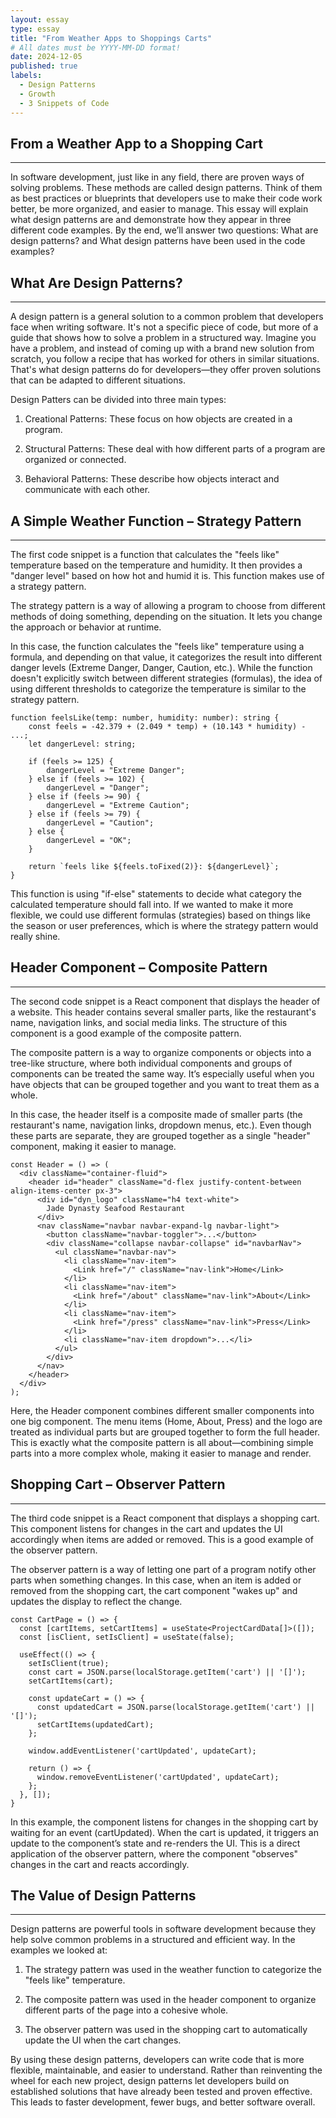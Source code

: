 ```yaml
---
layout: essay
type: essay
title: "From Weather Apps to Shoppings Carts"
# All dates must be YYYY-MM-DD format!
date: 2024-12-05
published: true
labels:
  - Design Patterns 
  - Growth
  - 3 Snippets of Code
---
```




## From a Weather App to a Shopping Cart
-----

In software development, just like in any field, there are proven ways of solving problems. These methods are called design patterns. Think of them as best practices or blueprints that developers use to make their code work better, be more organized, and easier to manage. This essay will explain what design patterns are and demonstrate how they appear in three different code examples. By the end, we’ll answer two questions: What are design patterns? and What design patterns have been used in the code examples?



## What Are Design Patterns?
-----
A design pattern is a general solution to a common problem that developers face when writing software. It's not a specific piece of code, but more of a guide that shows how to solve a problem in a structured way. Imagine you have a problem, and instead of coming up with a brand new solution from scratch, you follow a recipe that has worked for others in similar situations. That's what design patterns do for developers—they offer proven solutions that can be adapted to different situations.

Design Patters can be divided into three main types:

1. Creational Patterns: These focus on how objects are created in a program.

2. Structural Patterns: These deal with how different parts of a program are organized or connected.

3. Behavioral Patterns: These describe how objects interact and communicate with each other.



## A Simple Weather Function – Strategy Pattern
-----
The first code snippet is a function that calculates the "feels like" temperature based on the temperature and humidity. It then provides a "danger level" based on how hot and humid it is. This function makes use of a strategy pattern.

The strategy pattern is a way of allowing a program to choose from different methods of doing something, depending on the situation. It lets you change the approach or behavior at runtime.

In this case, the function calculates the "feels like" temperature using a formula, and depending on that value, it categorizes the result into different danger levels (Extreme Danger, Danger, Caution, etc.). While the function doesn't explicitly switch between different strategies (formulas), the idea of using different thresholds to categorize the temperature is similar to the strategy pattern.
 

```
function feelsLike(temp: number, humidity: number): string {
    const feels = -42.379 + (2.049 * temp) + (10.143 * humidity) - ...;
    let dangerLevel: string;

    if (feels >= 125) {
        dangerLevel = "Extreme Danger";
    } else if (feels >= 102) {
        dangerLevel = "Danger";
    } else if (feels >= 90) {
        dangerLevel = "Extreme Caution";
    } else if (feels >= 79) {
        dangerLevel = "Caution";
    } else {
        dangerLevel = "OK";
    }

    return `feels like ${feels.toFixed(2)}: ${dangerLevel}`;
}

```

This function is using "if-else" statements to decide what category the calculated temperature should fall into. If we wanted to make it more flexible, we could use different formulas (strategies) based on things like the season or user preferences, which is where the strategy pattern would really shine.



## Header Component – Composite Pattern
-----
The second code snippet is a React component that displays the header of a website. This header contains several smaller parts, like the restaurant's name, navigation links, and social media links. The structure of this component is a good example of the composite pattern.

The composite pattern is a way to organize components or objects into a tree-like structure, where both individual components and groups of components can be treated the same way. It’s especially useful when you have objects that can be grouped together and you want to treat them as a whole.

In this case, the header itself is a composite made of smaller parts (the restaurant's name, navigation links, dropdown menus, etc.). Even though these parts are separate, they are grouped together as a single "header" component, making it easier to manage.

```
const Header = () => (
  <div className="container-fluid">
    <header id="header" className="d-flex justify-content-between align-items-center px-3">
      <div id="dyn_logo" className="h4 text-white">
        Jade Dynasty Seafood Restaurant
      </div>
      <nav className="navbar navbar-expand-lg navbar-light">
        <button className="navbar-toggler">...</button>
        <div className="collapse navbar-collapse" id="navbarNav">
          <ul className="navbar-nav">
            <li className="nav-item">
              <Link href="/" className="nav-link">Home</Link>
            </li>
            <li className="nav-item">
              <Link href="/about" className="nav-link">About</Link>
            </li>
            <li className="nav-item">
              <Link href="/press" className="nav-link">Press</Link>
            </li>
            <li className="nav-item dropdown">...</li>
          </ul>
        </div>
      </nav>
    </header>
  </div>
);

```

Here, the Header component combines different smaller components into one big component. The menu items (Home, About, Press) and the logo are treated as individual parts but are grouped together to form the full header. This is exactly what the composite pattern is all about—combining simple parts into a more complex whole, making it easier to manage and render.



## Shopping Cart – Observer Pattern
-----
The third code snippet is a React component that displays a shopping cart. This component listens for changes in the cart and updates the UI accordingly when items are added or removed. This is a good example of the observer pattern.

The observer pattern is a way of letting one part of a program notify other parts when something changes. In this case, when an item is added or removed from the shopping cart, the cart component "wakes up" and updates the display to reflect the change.

```
const CartPage = () => {
  const [cartItems, setCartItems] = useState<ProjectCardData[]>([]);
  const [isClient, setIsClient] = useState(false);

  useEffect(() => {
    setIsClient(true);
    const cart = JSON.parse(localStorage.getItem('cart') || '[]');
    setCartItems(cart);

    const updateCart = () => {
      const updatedCart = JSON.parse(localStorage.getItem('cart') || '[]');
      setCartItems(updatedCart);
    };

    window.addEventListener('cartUpdated', updateCart);

    return () => {
      window.removeEventListener('cartUpdated', updateCart);
    };
  }, []);
}
```

In this example, the component listens for changes in the shopping cart by waiting for an event (cartUpdated). When the cart is updated, it triggers an update to the component’s state and re-renders the UI. This is a direct application of the observer pattern, where the component "observes" changes in the cart and reacts accordingly.



## The Value of Design Patterns
-----
Design patterns are powerful tools in software development because they help solve common problems in a structured and efficient way. In the examples we looked at:

1. The strategy pattern was used in the weather function to categorize the "feels like" temperature.

2. The composite pattern was used in the header component to organize different parts of the page into a cohesive whole.

3. The observer pattern was used in the shopping cart to automatically update the UI when the cart changes.

By using these design patterns, developers can write code that is more flexible, maintainable, and easier to understand. Rather than reinventing the wheel for each new project, design patterns let developers build on established solutions that have already been tested and proven effective. This leads to faster development, fewer bugs, and better software overall.
